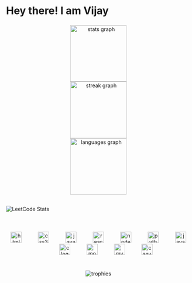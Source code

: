<h1 align="left">Hey there! I am Vijay</h1>

###

<div align="center">
  <img src="https://github-readme-stats.vercel.app/api?username=vjymisal0&hide_title=false&hide_rank=false&show_icons=true&include_all_commits=true&count_private=true&disable_animations=false&theme=react&locale=en&hide_border=true" height="154" alt="stats graph"  />
<br>
  <img src="https://streak-stats.demolab.com?user=vjymisal0&locale=en&mode=daily&theme=react&hide_border=true&border_radius=10&date_format=j%20M%5B%20Y%5D" height="155" alt="streak graph"  />
<br>
  <img src="https://github-readme-stats.vercel.app/api/top-langs?username=vjymisal0&locale=en&hide_title=false&layout=compact&card_width=320&langs_count=6&theme=react&hide_border=true&custom_title=Languages%20used" height="154" alt="languages graph"  />
</div>
<br>

![LeetCode Stats](https://leetcard.jacoblin.cool/vijaymisal?theme=dark&font=Open%20Sans&ext=activity)

<br>

###

<div align="center">
  <img src="https://cdn.jsdelivr.net/gh/devicons/devicon/icons/html5/html5-original.svg" height="30" alt="html5 logo"  />
  <img width="37" />
  <img src="https://cdn.jsdelivr.net/gh/devicons/devicon/icons/css3/css3-original.svg" height="30" alt="css3 logo"  />
  <img width="37" />
  <img src="https://cdn.jsdelivr.net/gh/devicons/devicon/icons/javascript/javascript-original.svg" height="30" alt="javascript logo"  />
  <img width="37" />
  <img src="https://cdn.jsdelivr.net/gh/devicons/devicon/icons/react/react-original.svg" height="30" alt="react logo"  />
  <img width="37" />
  <img src="https://cdn.jsdelivr.net/gh/devicons/devicon/icons/nodejs/nodejs-original.svg" height="30" alt="nodejs logo"  />
  <img width="37" />
  <img src="https://cdn.jsdelivr.net/gh/devicons/devicon/icons/python/python-original.svg" height="30" alt="python logo"  />
  <img width="37" />
  <img src="https://cdn.jsdelivr.net/gh/devicons/devicon/icons/java/java-original.svg" height="30" alt="java logo"  />
  <img width="37" />
  <img src="https://cdn.jsdelivr.net/gh/devicons/devicon/icons/c/c-original.svg" height="30" alt="c logo"  />
  <img width="37" />
  <img src="https://cdn.jsdelivr.net/gh/devicons/devicon/icons/mongodb/mongodb-original.svg" height="30" alt="mongodb logo"  />
  <img width="37" />
  <img src="https://cdn.jsdelivr.net/gh/devicons/devicon/icons/mysql/mysql-original.svg" height="30" alt="mysql logo"  />
  <img width="37" />
  <img src="https://cdn.jsdelivr.net/gh/devicons/devicon/icons/canva/canva-original.svg" height="30" alt="canva logo"  />
</div>

###

<br clear="both">


<div align="center">
  <img src="https://github-profile-trophy.vercel.app/?username=vjymisal0&theme=flat&no-frame=true&margin-w=30&margin-h=10&column=7" alt="trophies" />
</div>


###


<!-- <img src="https://raw.githubusercontent.com/vjymisal0/vjymisal0/output/snake.svg" alt="Snake animation" /> -->

###
